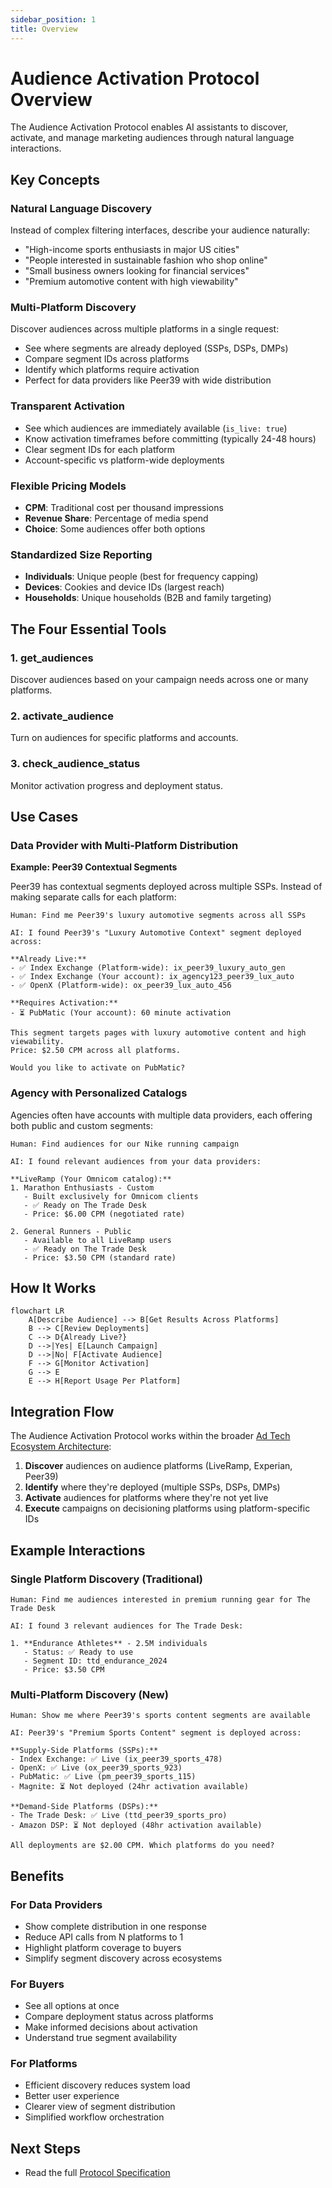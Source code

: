 ```yaml
---
sidebar_position: 1
title: Overview
---
```


# Audience Activation Protocol Overview

The Audience Activation Protocol enables AI assistants to discover, activate, and manage marketing audiences through natural language interactions.

## Key Concepts

### Natural Language Discovery
Instead of complex filtering interfaces, describe your audience naturally:
- "High-income sports enthusiasts in major US cities"
- "People interested in sustainable fashion who shop online"
- "Small business owners looking for financial services"
- "Premium automotive content with high viewability"

### Multi-Platform Discovery
Discover audiences across multiple platforms in a single request:
- See where segments are already deployed (SSPs, DSPs, DMPs)
- Compare segment IDs across platforms
- Identify which platforms require activation
- Perfect for data providers like Peer39 with wide distribution

### Transparent Activation
- See which audiences are immediately available (`is_live: true`)
- Know activation timeframes before committing (typically 24-48 hours)
- Clear segment IDs for each platform
- Account-specific vs platform-wide deployments

### Flexible Pricing Models
- **CPM**: Traditional cost per thousand impressions
- **Revenue Share**: Percentage of media spend
- **Choice**: Some audiences offer both options

### Standardized Size Reporting
- **Individuals**: Unique people (best for frequency capping)
- **Devices**: Cookies and device IDs (largest reach)
- **Households**: Unique households (B2B and family targeting)

## The Four Essential Tools

### 1. get_audiences
Discover audiences based on your campaign needs across one or many platforms.

### 2. activate_audience  
Turn on audiences for specific platforms and accounts.

### 3. check_audience_status
Monitor activation progress and deployment status.


## Use Cases

### Data Provider with Multi-Platform Distribution

**Example: Peer39 Contextual Segments**

Peer39 has contextual segments deployed across multiple SSPs. Instead of making separate calls for each platform:

```
Human: Find me Peer39's luxury automotive segments across all SSPs

AI: I found Peer39's "Luxury Automotive Context" segment deployed across:

**Already Live:**
- ✅ Index Exchange (Platform-wide): ix_peer39_luxury_auto_gen
- ✅ Index Exchange (Your account): ix_agency123_peer39_lux_auto  
- ✅ OpenX (Platform-wide): ox_peer39_lux_auto_456

**Requires Activation:**
- ⏳ PubMatic (Your account): 60 minute activation

This segment targets pages with luxury automotive content and high viewability.
Price: $2.50 CPM across all platforms.

Would you like to activate on PubMatic?
```

### Agency with Personalized Catalogs

Agencies often have accounts with multiple data providers, each offering both public and custom segments:

```
Human: Find audiences for our Nike running campaign

AI: I found relevant audiences from your data providers:

**LiveRamp (Your Omnicom catalog):**
1. Marathon Enthusiasts - Custom
   - Built exclusively for Omnicom clients
   - ✅ Ready on The Trade Desk
   - Price: $6.00 CPM (negotiated rate)

2. General Runners - Public  
   - Available to all LiveRamp users
   - ✅ Ready on The Trade Desk
   - Price: $3.50 CPM (standard rate)
```

## How It Works

```mermaid
flowchart LR
    A[Describe Audience] --> B[Get Results Across Platforms]
    B --> C[Review Deployments]
    C --> D{Already Live?}
    D -->|Yes| E[Launch Campaign]
    D -->|No| F[Activate Audience]
    F --> G[Monitor Activation]
    G --> E
    E --> H[Report Usage Per Platform]
```

## Integration Flow

The Audience Activation Protocol works within the broader [Ad Tech Ecosystem Architecture](../intro#ad-tech-ecosystem-architecture):

1. **Discover** audiences on audience platforms (LiveRamp, Experian, Peer39)
2. **Identify** where they're deployed (multiple SSPs, DSPs, DMPs)
3. **Activate** audiences for platforms where they're not yet live
4. **Execute** campaigns on decisioning platforms using platform-specific IDs

## Example Interactions

### Single Platform Discovery (Traditional)

```
Human: Find me audiences interested in premium running gear for The Trade Desk

AI: I found 3 relevant audiences for The Trade Desk:

1. **Endurance Athletes** - 2.5M individuals
   - Status: ✅ Ready to use
   - Segment ID: ttd_endurance_2024
   - Price: $3.50 CPM
```

### Multi-Platform Discovery (New)

```
Human: Show me where Peer39's sports content segments are available

AI: Peer39's "Premium Sports Content" segment is deployed across:

**Supply-Side Platforms (SSPs):**
- Index Exchange: ✅ Live (ix_peer39_sports_478)
- OpenX: ✅ Live (ox_peer39_sports_923)  
- PubMatic: ✅ Live (pm_peer39_sports_115)
- Magnite: ⏳ Not deployed (24hr activation available)

**Demand-Side Platforms (DSPs):**
- The Trade Desk: ✅ Live (ttd_peer39_sports_pro)
- Amazon DSP: ⏳ Not deployed (48hr activation available)

All deployments are $2.00 CPM. Which platforms do you need?
```

## Benefits

### For Data Providers
- Show complete distribution in one response
- Reduce API calls from N platforms to 1
- Highlight platform coverage to buyers
- Simplify segment discovery across ecosystems

### For Buyers
- See all options at once
- Compare deployment status across platforms
- Make informed decisions about activation
- Understand true segment availability

### For Platforms
- Efficient discovery reduces system load
- Better user experience
- Clearer view of segment distribution
- Simplified workflow orchestration

## Next Steps

- Read the full [Protocol Specification](./specification)